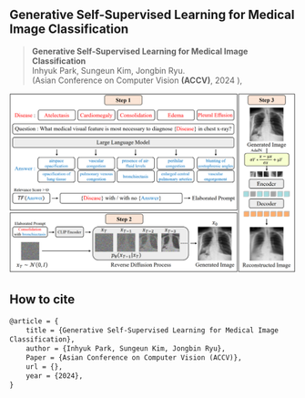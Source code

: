 ## Generative Self-Supervised Learning for Medical Image Classification

> <b>Generative Self-Supervised Learning for Medical Image Classification</b><br/>
>  Inhyuk Park, Sungeun Kim, Jongbin Ryu.<br/> 
> (Asian Conference on Computer Vision <b>(ACCV)</b>, 2024 ), <br/>

![model overview](GenSSL.png)

## How to cite
```
@article = {
    title = {Generative Self-Supervised Learning for Medical Image Classification},
    author = {Inhyuk Park, Sungeun Kim, Jongbin Ryu},
    Paper = {Asian Conference on Computer Vision (ACCV)},
    url = {},
    year = {2024},
}
```
